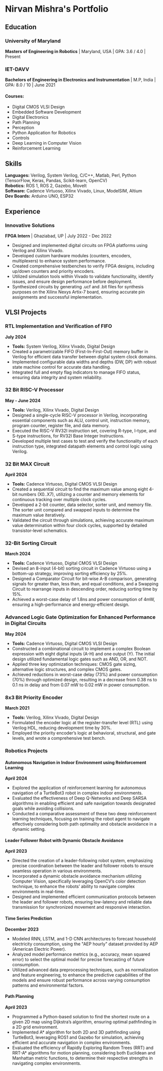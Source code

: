 # Nirvan Mishra's Portfolio

## Education
### University of Maryland
**Masters of Engineering in Robotics** | Maryland, USA | GPA: 3.6 / 4.0 | Present

### IET-DAVV
**Bachelors of Engineering in Electronics and Instrumentation** | M.P, India | GPA: 8.0 / 10 | June 2021

#### Courses:
- Digital CMOS VLSI Design
- Embedded Software Development
- Digital Electronics
- Path Planning
- Perception
- Python Application for Robotics
- Controls
- Deep Learning in Computer Vision
- Reinforcement Learning

## Skills
**Languages:** Verilog, System Verilog, C/C++, Matlab, Perl, Python (TensorFlow, Keras, Pandas, Scikit-learn, OpenCV)  
**Robotics:** ROS 1, ROS 2, Gazebo, MoveIt  
**Software:** Cadence Virtuoso, Xilinx Vivado, Linux, ModelSIM, Altium  
**Dev Boards:** Arduino UNO, ESP32  

## Experience
### Innovative Solutions
**FPGA Intern** | Ghaziabad, UP | July 2022 - Dec 2022
- Designed and implemented digital circuits on FPGA platforms using Verilog and Xilinx Vivado.
- Developed custom hardware modules (counters, encoders, multiplexers) to enhance system performance.
- Created comprehensive testbenches to verify FPGA designs, including up/down counters and priority encoders.
- Utilized simulation tools within Vivado to validate functionality, identify issues, and ensure design performance before deployment.
- Synthesized circuits by generating .ucf and .bit files for synthesis purposes on the Xilinx Nexys Artix-7 board, ensuring accurate pin assignments and successful implementation.

## VLSI Projects

### RTL Implementation and Verification of FIFO
**July 2024**
- **Tools:** System Verilog, Xilinx Vivado, Digital Design
- Created a parametrizable FIFO (First-In-First-Out) memory buffer in Verilog for efficient data transfer between digital system clock domains.
- Implemented configurable data widths and depths (DW, DP) with robust state machine control for accurate data handling.
- Integrated full and empty flag indicators to manage FIFO status, ensuring data integrity and system reliability.
  
### 32 Bit RISC-V Processor
**May - June 2024**
- **Tools:** Verilog, Xilinx Vivado, Digital Design
- Designed a single-cycle RISC-V processor in Verilog, incorporating essential components such as ALU, control unit, instruction memory, program counter, register file, and data memory.
- Executed the RISC-V RV32I instruction set, covering R-type, I-type, and S-type instructions, for RV32I Base Integer Instructions.
- Developed multiple test cases to test and verify the functionality of each instruction type, integrated datapath elements and control logic using Verilog.

### 32 Bit MAX Circuit
**April 2024**
- **Tools:** Cadence Virtuoso, Digital CMOS VLSI Design
- Created a sequential circuit to find the maximum value among eight 4-bit numbers (X0..X7), utilizing a counter and memory elements for continuous tracking over multiple clock cycles.
- Developed a 2-bit counter, data selector, sorter unit, and memory file. The sorter unit compared and swapped inputs to determine the maximum value iteratively.
- Validated the circuit through simulations, achieving accurate maximum value determination within four clock cycles, supported by detailed transistor-level schematics.

### 32-Bit Sorting Circuit
**March 2024**
- **Tools:** Cadence Virtuoso, Digital CMOS VLSI Design
- Devised an 8-input (4-bit) sorting circuit in Cadence Virtuoso using a bottom-up strategy, improving sorting efficiency by 25%.
- Designed a Comparator Circuit for bit-wise A-B comparison, generating signals for greater than, less than, and equal conditions, and a Swapping Circuit to rearrange inputs in descending order, reducing sorting time by 15%.
- Achieved a worst-case delay of 1.8ns and power consumption of 4mW, ensuring a high-performance and energy-efficient design.

### Advanced Logic Gate Optimization for Enhanced Performance in Digital Circuits
**May 2024**
- **Tools:** Cadence Virtuoso, Digital CMOS VLSI Design
- Constructed a combinational circuit to implement a complex Boolean expression with eight digital inputs (A-H) and one output (Y). The initial design utilized fundamental logic gates such as AND, OR, and NOT.
- Applied three key optimization techniques: CMOS gate sizing, alternative logic structures, and complex CMOS gates.
- Achieved reductions in worst-case delay (73%) and power consumption (70%) through optimized design, resulting in a decrease from 0.38 ns to 0.1 ns in delay and from 0.07 mW to 0.02 mW in power consumption.

### 8x3 Bit Priority Encoder
**March 2021**
- **Tools:** Verilog, Xilinx Vivado, Digital Design
- Formulated the encoder logic at the register-transfer level (RTL) using Verilog HDL, reducing development time by 30%.
- Employed the priority encoder’s logic at behavioral, structural, and gate levels, and wrote a comprehensive test bench.

### Robotics Projects
#### Autonomous Navigation in Indoor Environment using Reinforcement Learning
**April 2024**
- Explored the application of reinforcement learning for autonomous navigation of a TurtleBot3 robot in complex indoor environments.
- Evaluated the effectiveness of Deep Q-Networks and Deep SARSA algorithms in enabling efficient and safe navigation towards designated goals while avoiding collisions.
- Conducted a comparative assessment of these two deep reinforcement learning techniques, focusing on training the robot agent to navigate effectively considering both path optimality and obstacle avoidance in a dynamic setting.

#### Leader Follower Robot with Dynamic Obstacle Avoidance
**April 2023**
- Directed the creation of a leader-following robot system, emphasizing precise coordination between the leader and follower robots to ensure seamless operation in various environments.
- Incorporated a dynamic obstacle avoidance mechanism utilizing Computer Vision, specifically leveraging OpenCV’s color detection technique, to enhance the robots’ ability to navigate complex environments in real-time.
- Designed and implemented efficient communication protocols between the leader and follower robots, ensuring low-latency and reliable data transmission for synchronized movement and responsive interaction.

#### Time Series Prediction
**December 2023**
- Modeled RNN, LSTM, and 1-D CNN architectures to forecast household electricity consumption, using the "AEP hourly" dataset provided by AEP (American Electric Power).
- Analyzed model performance metrics (e.g., accuracy, mean squared error) to select the optimal model for precise forecasting of future consumption.
- Utilized advanced data preprocessing techniques, such as normalization and feature engineering, to enhance the predictive capabilities of the models and ensure robust performance across varying consumption patterns and environmental factors.

#### Path Planning
**April 2023**
- Programmed a Python-based solution to find the shortest route on a given 2D map using Dijkstra’s algorithm, ensuring optimal pathfinding in a 2D grid environment.
- Implemented A* algorithm for both 2D and 3D pathfinding using TurtleBot3, leveraging ROS1 and Gazebo for simulation, achieving efficient and accurate navigation in complex environments.
- Evaluated the efficiency of Rapidly Exploring Random Trees (RRT) and RRT-A* algorithms for motion planning, considering both Euclidean and Manhattan metric functions, to determine their respective strengths in navigating complex environments.
